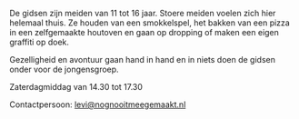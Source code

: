 De gidsen zijn meiden van 11 tot 16 jaar. Stoere meiden voelen zich hier helemaal thuis. Ze houden van een smokkelspel, het bakken van een pizza in een zelfgemaakte houtoven en gaan op dropping of maken een eigen graffiti op doek.

Gezelligheid en avontuur gaan hand in hand en in niets doen de gidsen onder voor de jongensgroep.

Zaterdagmiddag van 14.30 tot 17.30

Contactpersoon: [levi@nognooitmeegemaakt.nl](mailto:levi@nognooitmeegemaakt.nl)
